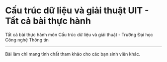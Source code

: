 # Cấu trúc dữ liệu và giải thuật UIT - Tất cả bài thực hành
Tất cả bài thực hành môn Cấu trúc dữ liệu và giải thuật - Trường Đại học Công nghệ Thông tin
__________________________________________
Bài làm chỉ mang tính chất tham khảo cho các bạn sinh viên khác.

